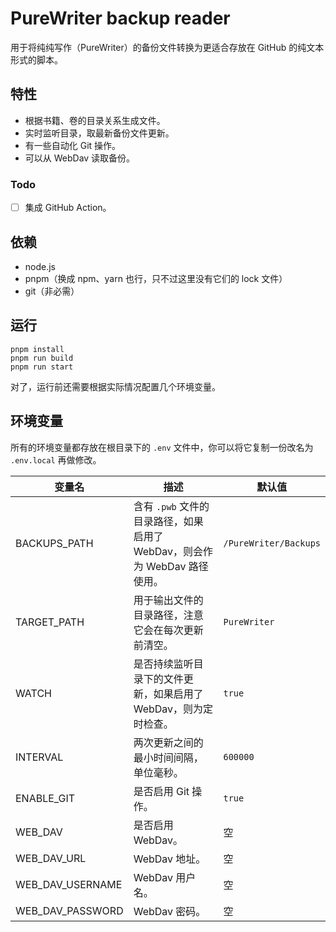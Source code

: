 # PureWriter backup reader

用于将纯纯写作（PureWriter）的备份文件转换为更适合存放在 GitHub 的纯文本形式的脚本。

## 特性

- 根据书籍、卷的目录关系生成文件。
- 实时监听目录，取最新备份文件更新。
- 有一些自动化 Git 操作。
- 可以从 WebDav 读取备份。

### Todo

- [ ] 集成 GitHub Action。

## 依赖

- node.js
- pnpm（换成 npm、yarn 也行，只不过这里没有它们的 lock 文件）
- git（非必需）

## 运行

```shell
pnpm install
pnpm run build
pnpm run start
```

对了，运行前还需要根据实际情况配置几个环境变量。

## 环境变量

所有的环境变量都存放在根目录下的 `.env` 文件中，你可以将它复制一份改名为 `.env.local` 再做修改。

| 变量名 | 描述 | 默认值 |
| --- | --- | --- |
| BACKUPS_PATH | 含有 `.pwb` 文件的目录路径，如果启用了 WebDav，则会作为 WebDav 路径使用。 | `/PureWriter/Backups` |
| TARGET_PATH | 用于输出文件的目录路径，注意它会在每次更新前清空。 | `PureWriter` |
| WATCH | 是否持续监听目录下的文件更新，如果启用了 WebDav，则为定时检查。 | `true` |
| INTERVAL | 两次更新之间的最小时间间隔，单位毫秒。 | `600000` |
| ENABLE_GIT | 是否启用 Git 操作。 | `true` |
| WEB_DAV | 是否启用 WebDav。 | 空 |
| WEB_DAV_URL | WebDav 地址。 | 空 |
| WEB_DAV_USERNAME | WebDav 用户名。 | 空 |
| WEB_DAV_PASSWORD | WebDav 密码。 | 空 |
